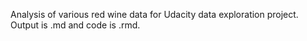 Analysis of various red wine data for Udacity data exploration project. Output is .md and code is .rmd.
